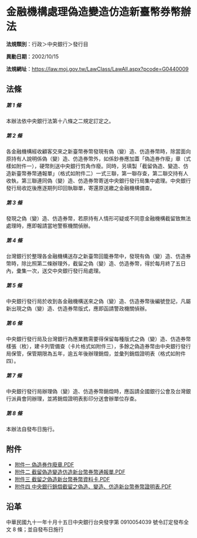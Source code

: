 # 金融機構處理偽造變造仿造新臺幣券幣辦法

**法規類別**：行政＞中央銀行＞發行目

**異動日期**：2002/10/15  

**法規網址**：https://law.moj.gov.tw/LawClass/LawAll.aspx?pcode=G0440009





## 法條
##### 第 1 條
本辦法依中央銀行法第十八條之二規定訂定之。

##### 第 2 條
各金融機構經收顧客交來之新臺幣券幣發現有偽（變）造、仿造券幣時，除當面向原持有人說明係偽（變）造、仿造券幣外，如係鈔券應加蓋「偽造券作廢」章（式樣如附件一），硬幣則送中央銀行剪角作廢。同時，另填製「截留偽造、變造、仿造新臺幣券幣通報單」（格式如附件二）一式三聯，第一聯存查，第二聯交持有人收執，第三聯連同偽（變）造、仿造券幣寄送中央銀行發行局集中處理。中央銀行發行局收訖後應逐期列印回執聯單，寄還原送繳之金融機構備查。

##### 第 3 條
發現之偽（變）造、仿造券幣，若原持有人情形可疑或不同意金融機構截留致無法處理時，應即報請當地警察機關偵辦。

##### 第 4 條
台灣銀行於整理各金融機構送存之新臺幣回籠券幣中，發現有偽（變）造、仿造券幣時，除比照第二條辦理外，截留之偽（變）造、仿造券幣，得於每月終了五日內，彙集一次，送交中央銀行發行局處理。

##### 第 5 條
中央銀行發行局於收到各金融機構送來之偽（變）造、仿造券幣後編號登記，凡屬新出現之偽（變）造、仿造券幣版式，應即函請警政機關偵辦。

##### 第 6 條
中央銀行發行局及台灣銀行為應業務需要得保留每種版式之偽（變）造、仿造券幣樣張（枚），建卡列管備查（卡片格式如附件三），多餘之偽造券幣由中央銀行發行局保管，保管期限為五年，逾五年後辦理銷燬，並彙列銷燬證明表（格式如附件四）。

##### 第 7 條
中央銀行發行局辦理偽（變）造、仿造券幣銷燬時，應函請全國銀行公會及台灣銀行派員會同辦理，並將銷燬證明表影印分送會辦單位存查。

##### 第 8 條
本辦法自發布日施行。
## 附件
* [附件一  偽造券作廢章.PDF](https://law.moj.gov.tw/LawClass/LawGetFile.ashx?FileId=0000199301)
* [附件二  截留偽造變造仿造新台幣券幣通報單.PDF](https://law.moj.gov.tw/LawClass/LawGetFile.ashx?FileId=0000199302)
* [附件三  截留之偽造新台幣券幣資料卡.PDF](https://law.moj.gov.tw/LawClass/LawGetFile.ashx?FileId=0000199303)
* [附件四  中央銀行銷燬截留之偽造、變造、仿造新台幣券幣證明表.PDF](https://law.moj.gov.tw/LawClass/LawGetFile.ashx?FileId=0000199304)
## 沿革
中華民國九十一年十月十五日中央銀行台央發字第 0910054039 號令訂定發布全文 8  條；並自發布日施行
